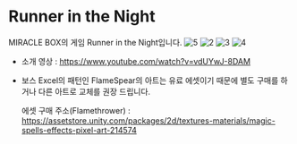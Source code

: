 # Runner in the Night

MIRACLE BOX의 게임 Runner in the Night입니다.
![5](https://github.com/Gyokujin/Runner-in-the-Night/assets/74170514/19100fa8-f93a-48a3-a9ad-ca19908ba0f4)
![2](https://github.com/Gyokujin/Runner-in-the-Night/assets/74170514/880a4e85-e400-42ed-bf71-6597d3edea4c)
![3](https://github.com/Gyokujin/Runner-in-the-Night/assets/74170514/c4fe09e3-283b-4143-97fb-90bb6f022cdb)
![4](https://github.com/Gyokujin/Runner-in-the-Night/assets/74170514/9b74dfd7-53cb-413e-8b21-9a09f3b3b0f1)

- 소개 영상 : https://www.youtube.com/watch?v=vdUYwJ-8DAM


- 보스 Excel의 패턴인 FlameSpear의 아트는 유료 에셋이기 때문에 별도 구매를 하거나 다른 아트로 교체를 권장 드립니다.

  에셋 구매 주소(Flamethrower) : https://assetstore.unity.com/packages/2d/textures-materials/magic-spells-effects-pixel-art-214574

